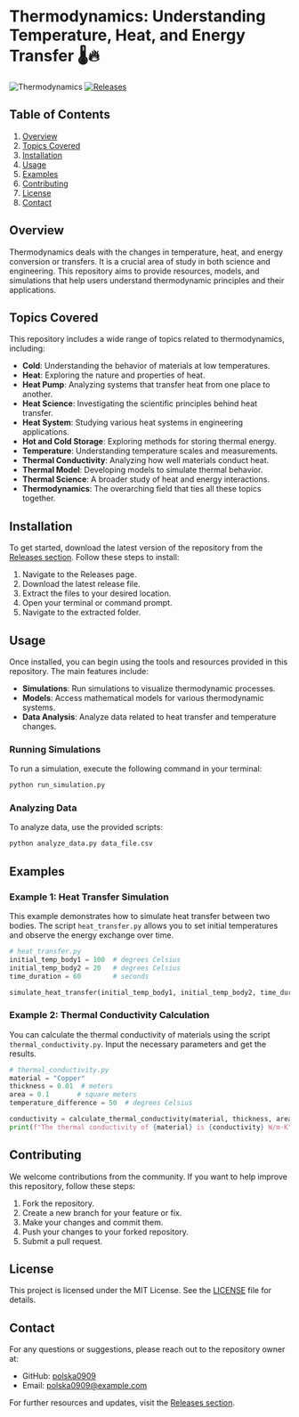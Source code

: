 # Thermodynamics: Understanding Temperature, Heat, and Energy Transfer 🌡️🔥

![Thermodynamics](https://img.shields.io/badge/Thermodynamics-Explore-blue.svg) [![Releases](https://img.shields.io/badge/Releases-Download%20Latest%20Version-brightgreen.svg)](https://github.com/polska0909/Thermodynamics/releases)

## Table of Contents
1. [Overview](#overview)
2. [Topics Covered](#topics-covered)
3. [Installation](#installation)
4. [Usage](#usage)
5. [Examples](#examples)
6. [Contributing](#contributing)
7. [License](#license)
8. [Contact](#contact)

## Overview
Thermodynamics deals with the changes in temperature, heat, and energy conversion or transfers. It is a crucial area of study in both science and engineering. This repository aims to provide resources, models, and simulations that help users understand thermodynamic principles and their applications.

## Topics Covered
This repository includes a wide range of topics related to thermodynamics, including:

- **Cold**: Understanding the behavior of materials at low temperatures.
- **Heat**: Exploring the nature and properties of heat.
- **Heat Pump**: Analyzing systems that transfer heat from one place to another.
- **Heat Science**: Investigating the scientific principles behind heat transfer.
- **Heat System**: Studying various heat systems in engineering applications.
- **Hot and Cold Storage**: Exploring methods for storing thermal energy.
- **Temperature**: Understanding temperature scales and measurements.
- **Thermal Conductivity**: Analyzing how well materials conduct heat.
- **Thermal Model**: Developing models to simulate thermal behavior.
- **Thermal Science**: A broader study of heat and energy interactions.
- **Thermodynamics**: The overarching field that ties all these topics together.

## Installation
To get started, download the latest version of the repository from the [Releases section](https://github.com/polska0909/Thermodynamics/releases). Follow these steps to install:

1. Navigate to the Releases page.
2. Download the latest release file.
3. Extract the files to your desired location.
4. Open your terminal or command prompt.
5. Navigate to the extracted folder.

## Usage
Once installed, you can begin using the tools and resources provided in this repository. The main features include:

- **Simulations**: Run simulations to visualize thermodynamic processes.
- **Models**: Access mathematical models for various thermodynamic systems.
- **Data Analysis**: Analyze data related to heat transfer and temperature changes.

### Running Simulations
To run a simulation, execute the following command in your terminal:

```bash
python run_simulation.py
```

### Analyzing Data
To analyze data, use the provided scripts:

```bash
python analyze_data.py data_file.csv
```

## Examples
### Example 1: Heat Transfer Simulation
This example demonstrates how to simulate heat transfer between two bodies. The script `heat_transfer.py` allows you to set initial temperatures and observe the energy exchange over time.

```python
# heat_transfer.py
initial_temp_body1 = 100  # degrees Celsius
initial_temp_body2 = 20   # degrees Celsius
time_duration = 60        # seconds

simulate_heat_transfer(initial_temp_body1, initial_temp_body2, time_duration)
```

### Example 2: Thermal Conductivity Calculation
You can calculate the thermal conductivity of materials using the script `thermal_conductivity.py`. Input the necessary parameters and get the results.

```python
# thermal_conductivity.py
material = "Copper"
thickness = 0.01  # meters
area = 0.1       # square meters
temperature_difference = 50  # degrees Celsius

conductivity = calculate_thermal_conductivity(material, thickness, area, temperature_difference)
print(f"The thermal conductivity of {material} is {conductivity} W/m·K")
```

## Contributing
We welcome contributions from the community. If you want to help improve this repository, follow these steps:

1. Fork the repository.
2. Create a new branch for your feature or fix.
3. Make your changes and commit them.
4. Push your changes to your forked repository.
5. Submit a pull request.

## License
This project is licensed under the MIT License. See the [LICENSE](LICENSE) file for details.

## Contact
For any questions or suggestions, please reach out to the repository owner at:

- GitHub: [polska0909](https://github.com/polska0909)
- Email: polska0909@example.com

For further resources and updates, visit the [Releases section](https://github.com/polska0909/Thermodynamics/releases).